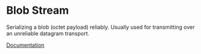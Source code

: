 # Blob Stream

Serializing a blob (octet payload) reliably. Usually used for transmitting over an unreliable datagram transport.

[Documentation](docs/index.md)

